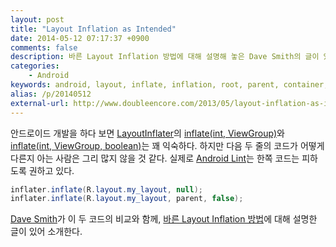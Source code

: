 ```yaml
---
layout: post
title: "Layout Inflation as Intended"
date: 2014-05-12 07:17:37 +0900
comments: false
description: 바른 Layout Inflation 방법에 대해 설명해 놓은 Dave Smith의 글이 있어 소개한다.
categories:
    - Android
keywords: android, layout, inflate, inflation, root, parent, container, null
alias: /p/20140512
external-url: http://www.doubleencore.com/2013/05/layout-inflation-as-intended/
---
```


안드로이드 개발을 하다 보면 [LayoutInflater][]의 [inflate(int, ViewGroup)][]와 [inflate(int, ViewGroup, boolean)][]는 꽤 익숙하다. 하지만 다음 두 줄의 코드가 어떻게 다른지 아는 사람은 그리 많지 않을 것 같다. 실제로 [Android Lint][]는 한쪽 코드는 피하도록 권하고 있다.

[LayoutInflater]: http://developer.android.com/reference/android/view/LayoutInflater.html
[inflate(int, ViewGroup)]: http://developer.android.com/reference/android/view/LayoutInflater.html#inflate(int,%20android.view.ViewGroup)
[inflate(int, ViewGroup, boolean)]: http://developer.android.com/reference/android/view/LayoutInflater.html#inflate(int,%20android.view.ViewGroup,%20boolean)
[Android Lint]: http://tools.android.com/tips/lint

``` java
inflater.inflate(R.layout.my_layout, null);
inflater.inflate(R.layout.my_layout, parent, false);
```

[Dave Smith][]가 이 두 코드의 비교와 함께, [바른 Layout Inflation 방법][external-url]에 대해 설명한 글이 있어 소개한다.

[Dave Smith]: http://www.doubleencore.com/author/daves/
[external-url]: http://www.doubleencore.com/2013/05/layout-inflation-as-intended/
